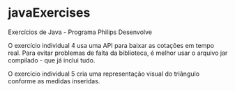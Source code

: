 # javaExercises
Exercícios de Java - Programa Philips Desenvolve


O exercício individual 4 usa uma API para baixar as cotações em tempo real. Para evitar problemas de falta da biblioteca, é melhor usar o arquivo jar compilado - que já inclui tudo.

O exercício individual 5 cria uma representação visual do triângulo conforme as medidas inseridas.
